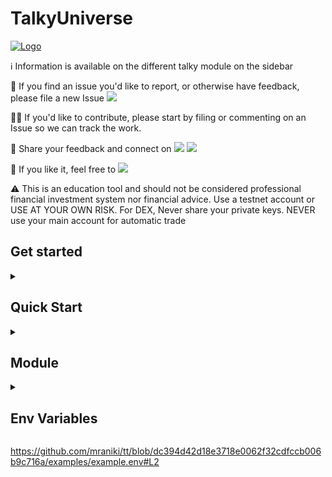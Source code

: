 # TalkyUniverse
[![Logo](https://i.imgur.com/Q7iDDyB.jpg)](https://github.com/mraniki/tt)

ℹ️ Information is available on the different talky module on the sidebar

🐛 If you find an issue you'd like to report, or otherwise have feedback, please file a new Issue <a href="https://github.com/mraniki/tt/issues"><img src="https://badgen.net/github/open-issues/mraniki/tt" /></a>

🧑‍💻 If you'd like to contribute, please start by filing or commenting on an Issue so we can track the work. 

💬 Share your feedback and connect on <a href="https://discord.gg/vegJQGrRRa"><img src="https://badgen.net/badge/icon/discord/purple?icon=discord&label" /></a> <a href="https://t.me/TTTalkyTraderChat/1"><img src="https://badgen.net/badge/icon/telegram?icon=telegram&label" /></a>

🍩 If you like it, feel free to <a href="https://coindrop.to/mraniki"><img src="https://badgen.net/badge/icon/coindrop/6F4E37?icon=buymeacoffee&label"/></a>

⚠️ This is an education tool and should not be considered professional financial investment system nor financial advice. Use a testnet account or USE AT YOUR OWN RISK. For DEX, Never share your private keys. NEVER use your main account for automatic trade

## Get started
<details>
  <summary><h2>Quick Start</h2> </summary>
  1) Create your channel/room and your platform bot
  
      - Telegram via [Telegram @BotFather](https://core.telegram.org/bots/tutorial) and [create an API key](https://docs.telethon.dev/en/stable/basic/signing-in.html) 
      - Discord via [Discord Dev portal](https://discord.com/developers/docs/intro)
      - Matrix via [Matrix.org](https://turt2live.github.io/matrix-bot-sdk/index.html)
  
  2) Get your
  
      - CEX API Keys supported by [CCXT](https://github.com/ccxt/ccxt) or
      - DEX wallet address and private key
  
  3) Create your config [/app/settings.toml](https://github.com/mraniki/tt/blob/main/examples/example_settings.toml) or prepare your env variable
  
  4) Deploy via:
      - docker `docker pull mraniki/tt:latest` or `docker pull ghcr.io/mraniki/tt:latest`
      - locally `git clone https://github.com/mraniki/tt:main` && `pip install -r requirements.txt`
  
  5) Start your container or if deployed locally use `python3 bot.py` to start

</details>

<details>
  <summary><h2>Module</h2> </summary>



### Talky
  Submit trading order to CEX & DEX with multi messaging platform and plugin support


### FindMyOrder

### DXSP

### IamListening

### TalkyTrend

</details>


<details>
  <summary><h2>Env Variables</h2> </summary>

</details>

https://github.com/mraniki/tt/blob/dc394d42d18e3718e0062f32cdfccb006b9c716a/examples/example.env#L2

<script src="https://emgithub.com/embed-v2.js?target=https%3A%2F%2Fgithub.com%2Fmraniki%2Ftt%2Fblob%2Fmain%2Fexamples%2Fexample.env&style=default&type=markdown&showBorder=on&showLineNumbers=on&showFileMeta=on&showFullPath=on&showCopy=on&fetchFromJsDelivr=on"></script>

